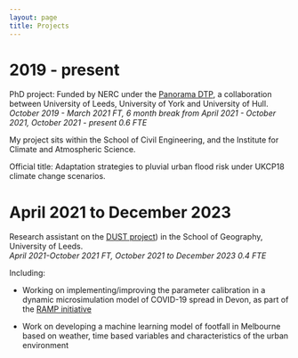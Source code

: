 ```yaml
---
layout: page
title: Projects
---
```

# 2019 - present

PhD project: Funded by NERC under the [Panorama DTP](https://panorama-dtp.ac.uk/), a collaboration between University of Leeds, University of York and University of Hull.  
_October 2019 - March 2021 FT, 6 month break from April 2021 - October 2021, October 2021 - present 0.6 FTE_

My project sits within the School of Civil Engineering, and the Institute for Climate and Atmospheric Science.  

Official title: Adaptation strategies to pluvial urban flood risk under UKCP18 climate change scenarios.  



# April 2021 to December 2023
Research assistant on the [DUST project](https://dust.leeds.ac.uk/)) in the School of Geography, University of Leeds.  
_April 2021-October 2021 FT, October 2021 to December 2023 0.4 FTE_

Including:
* Working on implementing/improving the parameter calibration in a dynamic microsimulation model of COVID-19 spread in Devon, as part of the [RAMP initiative](https://lida.leeds.ac.uk/a-collaboration-to-support-the-work-of-pandemic-modelling-influencing-policy-and-saving-lives/)

* Work on developing a machine learning model of footfall in Melbourne based on weather, time based variables and characteristics of the urban environment


